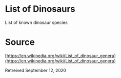# List of Dinosaurs
List of known dinosaur species

# Source
[https://en.wikipedia.org/wiki/List_of_dinosaur_genera](https://en.wikipedia.org/wiki/List_of_dinosaur_genera)

Retreived September 12, 2020
